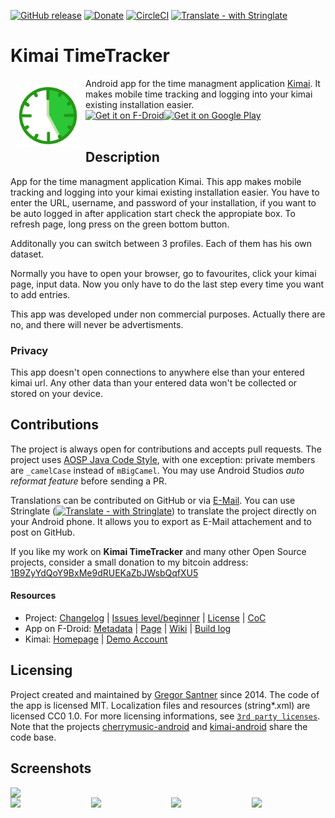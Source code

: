 [![GitHub release](https://img.shields.io/github/release/gsantner/kimai-android.svg)](https://github.com/gsantner/kimai-android/releases)
[![Donate](https://img.shields.io/badge/donate-bitcoin-orange.svg)](https://gsantner.github.io/#donate)
[![CircleCI](https://circleci.com/gh/gsantner/kimai-android.svg?style=shield)](https://circleci.com/gh/gsantner/kimai-android)
[![Translate - with Stringlate](https://img.shields.io/badge/stringlate-translate-green.svg)](https://lonamiwebs.github.io/stringlate/translate?git=https%3A%2F%2Fgithub.com%2Fgsantner%2Fkimai-android.git&name=Kimai%20TT&web=https%3A%2F%2Fgithub.com%2Fgsantner%2Fkimai-android)

# Kimai TimeTracker
<img src="/wawl/ic_launcher-web.png" align="left" width="100" hspace="10" vspace="10">
Android app for the time managment application <a href="http://www.kimai.org/">Kimai</a>.
It makes mobile time tracking and logging into your kimai existing installation easier.</br>

<div style="display:flex;" >
<a href="https://f-droid.org/repository/browse/?fdid=de.live.gdev.timetracker">
    <img src="https://f-droid.org/badge/get-it-on.png" alt="Get it on F-Droid" height="80">
</a>
<a href="https://play.google.com/store/apps/details?id=de.live.gdev.timetracker">
    <img alt="Get it on Google Play" height="80" src="https://play.google.com/intl/en_us/badges/images/generic/en_badge_web_generic.png" />
</a>
</div></br>


## Description
App for the time managment application Kimai.
This app makes mobile tracking and logging into your kimai existing installation easier.
You have to enter the URL, username, and password of your installation, if you want to be auto logged in after application start check the appropiate box.
To refresh page, long press on the green bottom button.

Additonally you can switch between 3 profiles. Each of them has his own dataset.

Normally you have to open your browser, go to favourites, click your kimai page, input data. Now you only have to do the last step every time you want to add entries.

This app was developed under non commercial purposes.
Actually there are no, and there will never be advertisments.

### Privacy
This app doesn't open connections to anywhere else than your entered kimai url.
Any other data than your entered data won't be collected or stored on your device.

## Contributions
The project is always open for contributions and accepts pull requests.
The project uses [AOSP Java Code Style](https://source.android.com/source/code-style#follow-field-naming-conventions), with one exception: private members are `_camelCase` instead of `mBigCamel`. You may use Android Studios _auto reformat feature_ before sending a PR.

Translations can be contributed on GitHub or via [E-Mail](https://gsantner.github.io/#contact). You can use Stringlate ([![Translate - with Stringlate](https://img.shields.io/badge/stringlate-translate-green.svg)](https://lonamiwebs.github.io/stringlate/translate?git=https%3A%2F%2Fgithub.com%2Fgsantner%2Fkimai-android.git&name=Kimai%20TT&web=https%3A%2F%2Fgithub.com%2Fgsantner%2Fkimai-android)) to translate the project directly on your Android phone. It allows you to export as E-Mail attachement and to post on GitHub.

If you like my work on <b>Kimai TimeTracker</b> and many other Open Source projects, consider a small donation to my bitcoin address:
<a href="https://gsantner.github.io/#donate">1B9ZyYdQoY9BxMe9dRUEKaZbJWsbQqfXU5</a>


#### Resources
* Project: [Changelog](/CHANGELOG.md) | [Issues level/beginner](https://github.com/gsantner/kimai-android/issues?q=is%3Aissue+is%3Aopen+label%3Alevel%2Fbeginner) | [License](/LICENSE.txt) | [CoC](/CODE_OF_CONDUCT.md)
* App on F-Droid: [Metadata](https://gitlab.com/fdroid/fdroiddata/blob/master/metadata/de.live.gdev.timetracker.txt) | [Page](https://f-droid.org/packages/de.live.gdev.timetracker/) | [Wiki](https://f-droid.org/wiki/page/de.live.gdev.timetracker) | [Build log](https://f-droid.org/wiki/page/de.live.gdev.timetracker/lastbuild)
* Kimai: [Homepage](http://www.kimai.org/) | [Demo Account](https://demo.kimai.org/status.php)

## Licensing
Project created and maintained by <a href="https://gsantner.github.io">Gregor Santner</a> since 2014.
The code of the app is licensed MIT. Localization files and resources (string\*.xml) are licensed CC0 1.0.
For more licensing informations, see [`3rd party licenses`](/app/src/main/res/raw/licenses_3rd_party.md).
Note that the projects [cherrymusic-android](https://github.com/gsantner/cherrymusic-android) and [kimai-android](https://github.com/gsantner/kimai-android) share the code base.


## Screenshots
<div style="display:flex;" >
	<img src="https://raw.githubusercontent.com/gsantner/kimai-android/master/metadata/en-US/phoneScreenshots/01.png" width="59%" >
</div>
<div style="display:flex;" >
	<img src="https://raw.githubusercontent.com/gsantner/kimai-android/master/metadata/en-US/phoneScreenshots/03.png" width="24%" >
	<img src="https://raw.githubusercontent.com/gsantner/kimai-android/master/metadata/en-US/phoneScreenshots/04.png" width="24%" style="margin-left:10px;" >
	<img src="https://raw.githubusercontent.com/gsantner/kimai-android/master/metadata/en-US/phoneScreenshots/05.png" width="24%" style="margin-left:10px;" >
	<img src="https://raw.githubusercontent.com/gsantner/kimai-android/master/metadata/en-US/phoneScreenshots/02.png" width="24%" style="margin-left:10px;" >
</div>
